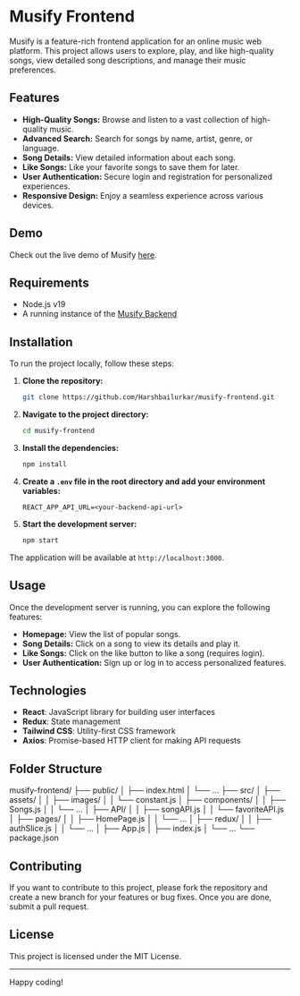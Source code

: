 # Musify Frontend

Musify is a feature-rich frontend application for an online music web platform. This project allows users to explore, play, and like high-quality songs, view detailed song descriptions, and manage their music preferences.

## Features

- **High-Quality Songs:** Browse and listen to a vast collection of high-quality music.
- **Advanced Search:** Search for songs by name, artist, genre, or language.
- **Song Details:** View detailed information about each song.
- **Like Songs:** Like your favorite songs to save them for later.
- **User Authentication:** Secure login and registration for personalized experiences.
- **Responsive Design:** Enjoy a seamless experience across various devices.

## Demo

Check out the live demo of Musify [here](https://musifyharshbailurkar.netlify.app/).

## Requirements

- Node.js v19
- A running instance of the [Musify Backend](https://github.com/Harshbailurkar/Musify-Backend)

## Installation

To run the project locally, follow these steps:

1. **Clone the repository:**
    ```bash
    git clone https://github.com/Harshbailurkar/musify-frontend.git
    ```

2. **Navigate to the project directory:**
    ```bash
    cd musify-frontend
    ```

3. **Install the dependencies:**
    ```bash
    npm install
    ```

4. **Create a `.env` file in the root directory and add your environment variables:**
    ```plaintext
    REACT_APP_API_URL=<your-backend-api-url>
    ```

5. **Start the development server:**
    ```bash
    npm start
    ```

The application will be available at `http://localhost:3000`.

## Usage

Once the development server is running, you can explore the following features:

- **Homepage:** View the list of popular songs.
- **Song Details:** Click on a song to view its details and play it.
- **Like Songs:** Click on the like button to like a song (requires login).
- **User Authentication:** Sign up or log in to access personalized features.

## Technologies

- **React**: JavaScript library for building user interfaces
- **Redux**: State management
- **Tailwind CSS**: Utility-first CSS framework
- **Axios**: Promise-based HTTP client for making API requests

## Folder Structure

musify-frontend/
├── public/
│ ├── index.html
│ └── ...
├── src/
│ ├── assets/
│ │ ├── images/
│ │ └── constant.js
│ ├── components/
│ │ ├── Songs.js
│ │ └── ...
│ ├── API/
│ │ ├── songAPI.js
│ │ └── favoriteAPI.js
│ ├── pages/
│ │ ├── HomePage.js
│ │ └── ...
│ ├── redux/
│ │ ├── authSlice.js
│ │ └── ...
│ ├── App.js
│ ├── index.js
│ └── ...
└── package.json


## Contributing

If you want to contribute to this project, please fork the repository and create a new branch for your features or bug fixes. Once you are done, submit a pull request.

## License

This project is licensed under the MIT License.

---

Happy coding!

